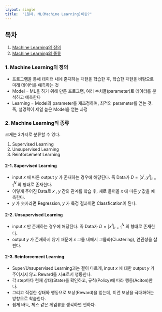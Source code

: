 ```yaml
---
layout: single
title:  "1일차. ML(Machine Learning)이란?"
---
```

## 목차

1. [Machine Learning의 정의](#1.-Machine-Learning의-정의)
2. [Machine Learning의 종류](#2.-Machine-Learning의-종류)


### 1. Machine Learning의 정의
* 프로그램을 통해 데이터 내에 존재하는 패턴을 학습한 후, 학습한 패턴을 바탕으로 미래 데이터를 예측하는 것
* Model = ML을 하기 위해 만든 프로그램, 여러 수치들(parameter)로 데이터를 분석하고 예측한다
* Learning = Model의 parameter를 재조정하여, 최적의 parameter를 얻는 것. 즉, 설명력이 제일 높은 Model을 얻는 과정

### 2. Machine Learning의 종류
크게는 3가지로 분류할 수 있다.
1. Supervised Learning
2. Unsupervised Learning
3. Reinforcement Learning

#### 2-1. Supervised Learning
* input $x$ 에 따른 output $y$ 가 존재하는 경우에 해당된다. 즉 Data가 $D = [ {x}^{t}, {y}^{t} ]_{t=1}^{N}$ 의 형태로 존재한다.
* 이렇게 주어진 Data로 $x$ , $y$ 간의 관계를 학습 후, 새로 들어올 $x$ 에 따른 $y$ 값을 예측한다.
* $y$ 가 숫자라면 Regression, $y$ 가 특정 결과이면 Classfication이 된다.

#### 2-2. Unsupervised Learning
* input $x$ 만 존재하는 경우에 해당된다. 즉 Data가 $D = [ {x}^{t}]_{t=1}^{N}$ 의 형태로 존재한다.
* output $y$ 가 존재하지 않기 때문에 $x$ 그룹 내에서 그룹화(Clustering), 연관성을 살핀다.

#### 2-3. Reinforcement Learning
* Super/Unsupervised Learning과는 결이 다르게, input $x$ 에 대한 output $y$ 가 주어지지 않고 Reward를 지표로서 행동한다.
* 각 step마다 현재 상태(State)를 확인하고, 규칙(Policy)에 따라 행동(Aciton)한다.
* 그리고 적절한 상태와 행동으로 보상(Reward)을 얻는데, 이런 보상을 극대화하는 방향으로 학습한다.
* 쉽게 바둑, 체스 같은 게임류를 생각하면 편하다.

